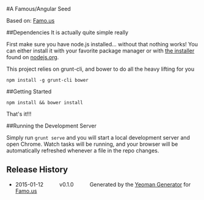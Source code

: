 #A Famous/Angular Seed

Based on: [Famo.us](https://famo.us/integrations/angular/#/intro)

##Dependencies
It is actually quite simple really

First make sure you have node.js installed... without that nothing works!  You can either install it with your favorite package manager or with [the installer](http://nodejs.org/download) found on [nodejs.org](http://nodejs.org).

This project relies on grunt-cli, and bower to do all the heavy lifting for you

```
npm install -g grunt-cli bower
```

##Getting Started

```
npm install && bower install
```

That's it!!!

##Running the Development Server

Simply run ```grunt serve``` and you will start a local development server and open Chrome.  Watch tasks will be running, and your browser will be automatically refreshed whenever a file in the repo changes.

## Release History
 * 2015-01-12   v0.1.0   Generated by the [Yeoman Generator](https://github.com/FamousTools/generator-famous) for [Famo.us](http://famo.us)

